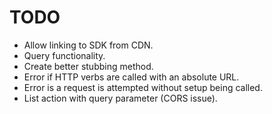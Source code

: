 # TODO

* Allow linking to SDK from CDN.
* Query functionality.
* Create better stubbing method.
* Error if HTTP verbs are called with an absolute URL.
* Error is a request is attempted without setup being called.
* List action with query parameter (CORS issue).

